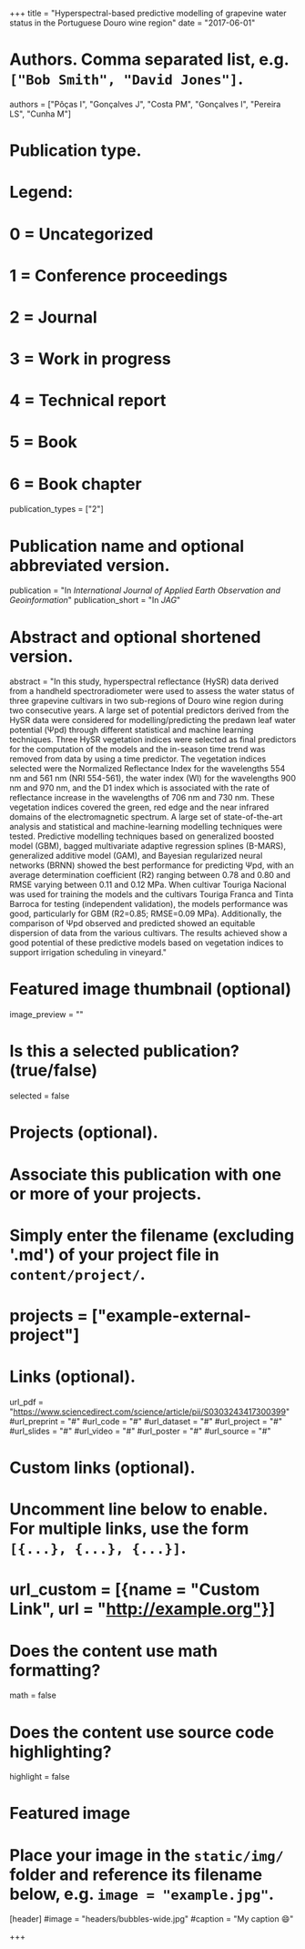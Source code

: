 +++
title = "Hyperspectral-based predictive modelling of grapevine water status in the Portuguese Douro wine region"
date = "2017-06-01"

# Authors. Comma separated list, e.g. `["Bob Smith", "David Jones"]`.
authors = ["Pôças I", "Gonçalves J", "Costa PM", "Gonçalves I", "Pereira LS", "Cunha M"]

# Publication type.
# Legend:
# 0 = Uncategorized
# 1 = Conference proceedings
# 2 = Journal
# 3 = Work in progress
# 4 = Technical report
# 5 = Book
# 6 = Book chapter
publication_types = ["2"]

# Publication name and optional abbreviated version.
publication = "In *International Journal of Applied Earth Observation and Geoinformation*"
publication_short = "In *JAG*"

# Abstract and optional shortened version.
abstract = "In this study, hyperspectral reflectance (HySR) data derived from a handheld spectroradiometer were used to assess the water status of three grapevine cultivars in two sub-regions of Douro wine region during two consecutive years. A large set of potential predictors derived from the HySR data were considered for modelling/predicting the predawn leaf water potential (Ψpd) through different statistical and machine learning techniques. Three HySR vegetation indices were selected as final predictors for the computation of the models and the in-season time trend was removed from data by using a time predictor. The vegetation indices selected were the Normalized Reflectance Index for the wavelengths 554 nm and 561 nm (NRI 554-561), the water index (WI) for the wavelengths 900 nm and 970 nm, and the D1 index which is associated with the rate of reflectance increase in the wavelengths of 706 nm and 730 nm. These vegetation indices covered the green, red edge and the near infrared domains of the electromagnetic spectrum. A large set of state-of-the-art analysis and statistical and machine-learning modelling techniques were tested. Predictive modelling techniques based on generalized boosted model (GBM), bagged multivariate adaptive regression splines (B-MARS), generalized additive model (GAM), and Bayesian regularized neural networks (BRNN) showed the best performance for predicting Ψpd, with an average determination coefficient (R2) ranging between 0.78 and 0.80 and RMSE varying between 0.11 and 0.12 MPa. When cultivar Touriga Nacional was used for training the models and the cultivars Touriga Franca and Tinta Barroca for testing (independent validation), the models performance was good, particularly for GBM (R2=0.85; RMSE=0.09 MPa). Additionally, the comparison of Ψpd observed and predicted showed an equitable dispersion of data from the various cultivars. The results achieved show a good potential of these predictive models based on vegetation indices to support irrigation scheduling in vineyard."

# Featured image thumbnail (optional)
image_preview = ""

# Is this a selected publication? (true/false)
selected = false

# Projects (optional).
#   Associate this publication with one or more of your projects.
#   Simply enter the filename (excluding '.md') of your project file in `content/project/`.
# projects = ["example-external-project"]

# Links (optional).
url_pdf = "https://www.sciencedirect.com/science/article/pii/S0303243417300399"
#url_preprint = "#"
#url_code = "#"
#url_dataset = "#"
#url_project = "#"
#url_slides = "#"
#url_video = "#"
#url_poster = "#"
#url_source = "#"

# Custom links (optional).
# Uncomment line below to enable. For multiple links, use the form `[{...}, {...}, {...}]`.
#
# url_custom = [{name = "Custom Link", url = "http://example.org"}]

# Does the content use math formatting?
math = false

# Does the content use source code highlighting?
highlight = false

# Featured image
# Place your image in the `static/img/` folder and reference its filename below, e.g. `image = "example.jpg"`.
[header]
  #image = "headers/bubbles-wide.jpg"
  #caption = "My caption :smile:"

+++
